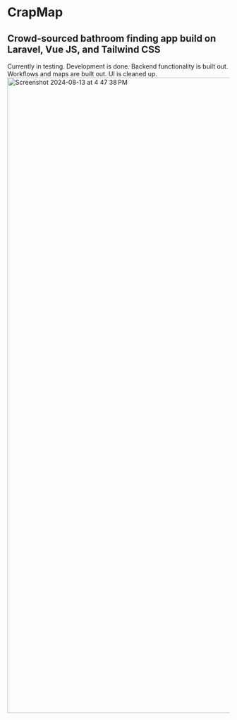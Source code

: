 # CrapMap
## Crowd-sourced bathroom finding app build on Laravel, Vue JS, and Tailwind CSS
Currently in testing. Development is done. Backend functionality is built out. Workflows and maps are built out. UI is cleaned up.
<img width="1439" alt="Screenshot 2024-08-13 at 4 47 38 PM" src="https://github.com/user-attachments/assets/c3bbf057-6676-4682-8242-a9163895882c">



